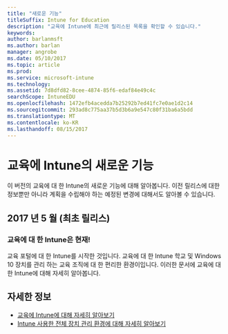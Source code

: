 ```yaml
---
title: "새로운 기능"
titleSuffix: Intune for Education
description: "교육에 Intune에 최근에 릴리스된 목록을 확인할 수 있습니다."
keywords: 
author: barlanmsft
ms.author: barlan
manager: angrobe
ms.date: 05/10/2017
ms.topic: article
ms.prod: 
ms.service: microsoft-intune
ms.technology: 
ms.assetid: 7d8dfd82-8cee-4874-85f6-edaf84e49c4c
searchScope: IntuneEDU
ms.openlocfilehash: 1472efb4acedda7b25292b7ed41fc7e0ae1d2c14
ms.sourcegitcommit: 293ad8c775aa37b5d3b6a9e547c80f31ba6a5bdd
ms.translationtype: MT
ms.contentlocale: ko-KR
ms.lasthandoff: 08/15/2017
---
```

# <a name="whats-new-in-intune-for-education"></a>교육에 Intune의 새로운 기능
이 버전의 교육에 대 한 Intune의 새로운 기능에 대해 알아봅니다. 이전 릴리스에 대한 정보뿐만 아니라 계획을 수립해야 하는 예정된 변경에 대해서도 알아볼 수 있습니다.

## <a name="may-2017-initial-release"></a>2017 년 5 월 (최초 릴리스)

### <a name="intune-for-education-is-now-available"></a>교육에 대 한 Intune은 현재!

교육 포털에 대 한 Intune를 시작한 것입니다. 교육에 대 한 Intune 학교 및 Windows 10 장치를 관리 하는 교육 조직에 대 한 편리한 환경이입니다. 이러한 문서에 교육에 대 한 Intune에 대해 자세히 알아봅니다.

## <a name="find-out-more"></a>자세한 정보

- [교육에 Intune에 대해 자세히 알아보기](what-is-intune-for-education.md)
- [Intune 사용한 전체 장치 관리 환경에 대해 자세히 알아보기](https://docs.microsoft.com/intune/understand-explore/introduction-to-microsoft-intune)
